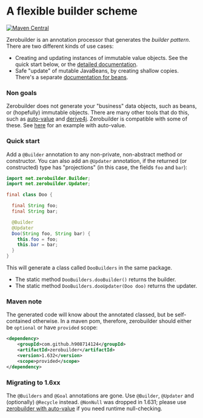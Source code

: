 # A flexible builder scheme

[![Maven Central](https://maven-badges.herokuapp.com/maven-central/com.github.h908714124/zerobuilder/badge.svg)](https://maven-badges.herokuapp.com/maven-central/com.github.h908714124/zerobuilder)

Zerobuilder is an annotation processor that generates the <em>builder pattern</em>.
There are two different kinds of use cases:

* Creating and updating instances of immutable value objects.
  See the quick start below, or the [detailed documentation](values.md).
* Safe "update" of mutable JavaBeans, by creating shallow copies.
  There's a separate [documentation for beans](beans.md).

### Non goals

Zerobuilder does not generate your "business" data objects, such as beans, or (hopefully) immutable objects.
There are many other tools that do this, such as 
[auto-value](https://github.com/google/auto/tree/master/value)
and [derive4j](https://github.com/derive4j/derive4j). 
Zerobuilder is compatible with some of these. See [here](values.md#auto-value) for an example with auto-value.

### Quick start

Add a `@Builder` annotation to any non-private, non-abstract method or constructor.
You can also add an `@Updater` annotation, if the returned (or constructed) type has "projections" 
(in this case, the fields `foo` and `bar`):

````java
import net.zerobuilder.Builder;
import net.zerobuilder.Updater;

final class Doo {

  final String foo;
  final String bar;

  @Builder
  @Updater
  Doo(String foo, String bar) {
    this.foo = foo;
    this.bar = bar;
  }
}
````

This will generate a class called `DooBuilders` in the same package.

* The static method `DooBuilders.dooBuilder()` returns the builder.
* The static method `DooBuilders.dooUpdater(Doo doo)` returns the updater.

### Maven note

The generated code will know about the annotated classed,
but be self-contained otherwise.
In a maven pom, therefore, zerobuilder should either be `optional` or have `provided` scope:

````xml
<dependency>
    <groupId>com.github.h908714124</groupId>
    <artifactId>zerobuilder</artifactId>
    <version>1.632</version>
    <scope>provided</scope>
</dependency>
````

### Migrating to 1.6xx

The `@Builders` and `@Goal` annotations are gone. Use `@Builder`, `@Updater`
and (optionally) `@Recycle` instead.
`@NonNull` was dropped in 1.631; please use [zerobuilder with auto-value](values.md#auto-value)
if you need runtime null-checking.
